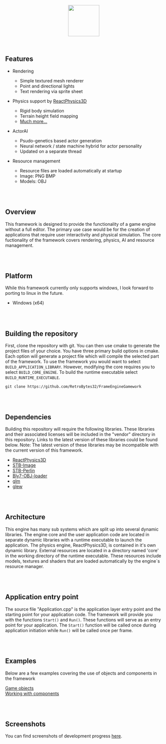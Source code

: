 <p align="center">
  <img src="https://github.com/RetroBytes32/FrameEngineGamework/blob/main/demo/bio.png"  width="100" height="100">
</p>


<br>

## Features

- Rendering
  - Simple textured mesh renderer
  - Point and directional lights
  - Text rendering via sprite sheet

- Physics support by <a href="https://github.com/DanielChappuis/reactphysics3d">ReactPhysics3D</a>⁭
  - Rigid body simulation
  - Terrain height field mapping
  - <a href="https://github.com/DanielChappuis/reactphysics3d/blob/master/documentation/UserDocumentation.md">Much more...</a>⁭

- ActorAI
  - Psudo-genetics based actor generation
  - Neural network / state machine hybrid for actor personality
  - Updated on a separate thread

- Resource management
  - Resource files are loaded automatically at startup
  - Image: PNG BMP
  - Models: OBJ


<br><br/>


## Overview
 This framework is designed to provide the functionality of a game engine without a full editor. The primary use case would be for the creation of applications that require user interactivity and physical simulation. The core fuctionality of the framework covers rendering, physics, AI and resource management.


<br><br/>


## Platform
While this framework currently only supports windows, I look forward to porting to linux in the future.
- Windows (x64)


<br><br/>


##  Building the repository
First, clone the repository with git. You can then use cmake to generate the project files of your choice. You have three primary build options in cmake. Each option will generate a project file which will compile the selected part of the framework. To use the framework you would want to select `BUILD_APPLICATION_LIBRARY`. However, modifying the core requires you to select `BUILD_CORE_ENGINE`. To build the runtime executable select `BUILD_RUNTIME_EXECUTABLE`.

```
git clone https://github.com/RetroBytes32/FrameEngineGamework
```


<br><br/>


## Dependencies
Building this repository will require the following libraries. These libraries and their associated licenses will be included in the "vendor" directory in this repository.
Links to the latest version of these libraries could be found below. Note: The latest version of these libraries may be incompatible with the current version of this framework.

* <a href="https://github.com/DanielChappuis/reactphysics3d">ReactPhysics3D</a>⁭
* <a href="https://github.com/nothings/stb">STB-Image</a>⁭
* <a href="https://github.com/nothings/stb">STB-Perlin</a>⁭
* <a href="https://github.com/Bly7/OBJ-Loader">Bly7-OBJ-loader</a>⁭
* <a href="https://github.com/icaven/glm">glm</a>⁭
* <a href="https://github.com/nigels-com/glew">glew</a>⁭



<br><br/>


## Architecture
 This engine has many sub systems which are split up into several dynamic libraries. The engine core and the user application code are located in separate dynamic libraries with a runtime executable to launch the application. The physics engine, ReactPhysics3D, is contained in it's own dynamic library. External resources are located in a directory named 'core' in the working directory of the runtime executable. These resources include models, textures and shaders that are loaded automatically by the engine`s resource manager.


<br><br/>


## Application entry point
The source file "Application.cpp" is the application layer entry point and the starting point for your application code.
The framework will provide you with the functions `Start()` and `Run()`. These functions will serve as an entry point for your application.
The `Start()` function will be called once during application initiation while `Run()` will be called once per frame.


<br><br/>


## Examples
Below are a few examples covering the use of objects and components in the framework

[Game objects](https://github.com/RetroBytes32/FrameEngineGamework/wiki/Game-objects)
<br>
[Working with components](https://github.com/RetroBytes32/FrameEngineGamework/wiki/Working-with-components)


<br><br/>


## Screenshots
You can find screenshots of development progress [here](https://github.com/RetroBytes32/GameEngineFramework/wiki/Screenshots).


<br><br/>

